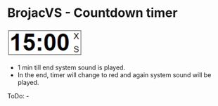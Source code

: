 # BrojacVS - Countdown timer  
![Screenshot](https://github.com/moster-source/BrojacVS/blob/main/Brojac.jpg)  

* 1 min till end system sound is played.  
* In the end, timer will change to red and again system sound will be played.  

ToDo: -  